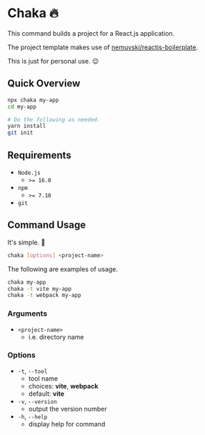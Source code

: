 # Chaka 🔥

This command builds a project for a React.js application.

The project template makes use of [nemuvski/reactjs-boilerplate](https://github.com/nemuvski/reactjs-boilerplate).

This is just for personal use. 😉

## Quick Overview

```bash
npx chaka my-app
cd my-app

# Do the following as needed.
yarn install
git init
```

## Requirements

- `Node.js`
  - `>= 16.0`
- `npm`
  - `>= 7.10`
- `git`

## Command Usage

It's simple. 🍰

```bash
chaka [options] <project-name>
```

The following are examples of usage.

```bash
chaka my-app
chaka -t vite my-app
chaka -t webpack my-app
```

### Arguments

- `<project-name>`
  - i.e. directory name

### Options

- `-t`, `--tool`
  - tool name
  - choices: **vite**, **webpack**
  - default: **vite**
- `-v`, `--version`
  - output the version number
- `-h`, `--help`
  - display help for command
